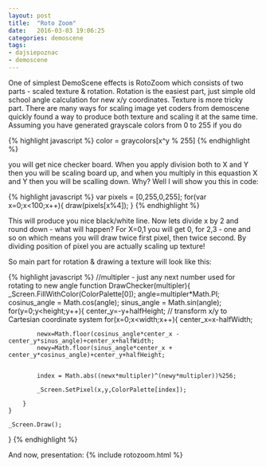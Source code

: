 ```yaml
---
layout: post
title:  "Roto Zoom"
date:   2016-03-03 19:06:25
categories: demoscene
tags:
- dajsiepoznac
- demoscene
---
```


One of simplest DemoScene effects is RotoZoom which consists of two parts - scaled texture & rotation. Rotation is the easiest part, just simple old school angle calculation for new x/y coordinates.
Texture is more tricky part. There are many ways for scaling image yet coders from demoscene quickly found a way to produce both texture and scaling it at the same time. Assuming you have generated grayscale colors from 0 to 255 if you do

{% highlight javascript %}
	color = graycolors[x^y % 255]
{% endhighlight %}

you will get nice checker board. When you apply division both to X and Y then you will be scaling board up, and when you multiply in this equastion X and Y then you will be scalling down. Why? Well I will show you this in code:


{% highlight javascript %}
	var pixels = [0,255,0,255];
	for(var x=0;x<100;x++){
		draw(pixels[x%4]);
	}
{% endhighlight %}

This will produce you nice black/white line. Now lets divide x by 2 and round down - what will happen? For X=0,1 you will get 0, for 2,3 - one and so on which means you will draw twice first pixel, then twice second. By dividing position of pixel you are actually scaling up texture!

So main part for rotation & drawing a texture will look like this:

{% highlight javascript %}
//multipler - just any next number used for rotating to new angle
function DrawChecker(multipler){
	_Screen.FillWithColor(ColorPalette[0]);
	angle=multipler*Math.PI;
	cosinus_angle = Math.cos(angle);
	sinus_angle = Math.sin(angle);
    for(y=0;y<height;y++){
		 center_y=-y+halfHeight; // transform x/y to Cartesian coordinate system
         for(x=0;x<width;x++){
	        center_x=x-halfWidth;
			   
		    newx=Math.floor(cosinus_angle*center_x - center_y*sinus_angle)+center_x+halfWidth;
			newy=Math.floor(sinus_angle*center_x + center_y*cosinus_angle)+center_y+halfHeight;
		
		
			index = Math.abs((newx*multipler)^(newy*multipler))%256;
			   
			_Screen.SetPixel(x,y,ColorPalette[index]);

        }
    }
		  
	_Screen.Draw();
}
{% endhighlight %}

And now, presentation:
{% include rotozoom.html %}
